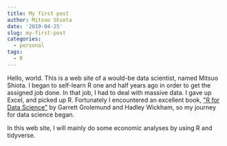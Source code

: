 ```yaml
---
title: My first post
author: Mitsuo Shiota
date: '2019-04-25'
slug: my-first-post
categories:
  - personal
tags:
  - R
---
```


Hello, world. This is a web site of a would-be data scientist, named Mitsuo Shiota. I began to self-learn R one and half years ago in order to get the assigned job done. In that job, I had to deal with massive data. I gave up Excel, and picked up R. Fortunately I encountered an excellent book, ["R for Data Science"](https://r4ds.had.co.nz/) by Garrett Grolemund and Hadley Wickham, so my journey for data science began.

In this web site, I will mainly do some economic analyses by using R and tidyverse.
